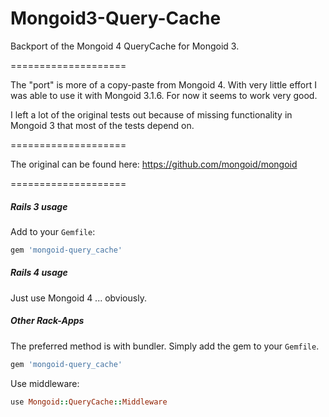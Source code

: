 Mongoid3-Query-Cache
====================

Backport of the Mongoid 4 QueryCache for Mongoid 3.

====================

The "port" is more of a copy-paste from Mongoid 4. With very little effort I was able to use it with Mongoid 3.1.6.
For now it seems to work very good. 

I left a lot of the original tests out because of missing functionality in Mongoid 3 that most of the tests depend on.

====================

The original can be found here: https://github.com/mongoid/mongoid

====================

##### Rails 3 usage
Add to your ```Gemfile```:
```ruby
gem 'mongoid-query_cache'
```

##### Rails 4 usage
Just use Mongoid 4 ... obviously.

##### Other Rack-Apps
The preferred method is with bundler. Simply add the gem to your ```Gemfile```.
```ruby
gem 'mongoid-query_cache'
```
Use middleware:
```ruby
use Mongoid::QueryCache::Middleware
```
